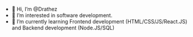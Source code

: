 - 👋 Hi, I’m @Drathez
- 👀 I’m interested in software development.
- 🌱 I’m currently learning Frontend development (HTML/CSS/JS/React.JS) and Backend development (Node.JS/SQL)

<!---
Drathez/Drathez is a ✨ special ✨ repository because its `README.md` (this file) appears on your GitHub profile.
You can click the Preview link to take a look at your changes.
--->
